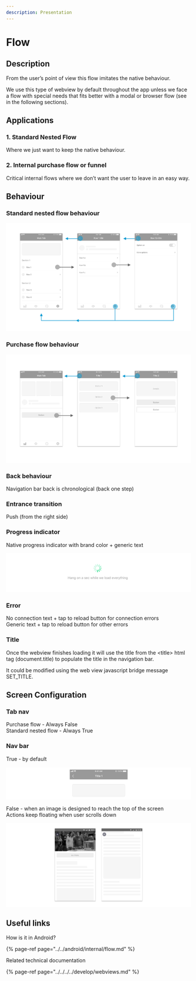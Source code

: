 ```yaml
---
description: Presentation
---
```


# Flow

## Description

From the user’s point of view this flow imitates the native behaviour.

We use this type of webview by default throughout the app unless we face a flow with special needs that fits better with a modal or browser flow \(see in the following sections\).

## **Applications**

### **1. Standard Nested Flow**

Where we just want to keep the native behaviour.

### **2. Internal purchase flow or funnel**

Critical internal flows where we don’t want the user to leave in an easy way.  


## **Behaviour**

### **Standard nested flow behaviour**

![iOS Internal Flow Standard behaviour](../../../../.gitbook/assets/ios_internal_flow_standard.png)

### **Purchase flow behaviour**

![iOS Internal Flow Purchase behaviour](../../../../.gitbook/assets/ios_internal_flow_purchase.png)

### **Back behaviour**

Navigation bar back is chronological \(back one step\)

### Entrance transition

Push \(from the right side\)

### **Progress indicator**

Native progress indicator with brand color + generic text

![](../../../../.gitbook/assets/ios_progress-indicator.png)

### Error

No connection text + tap to reload button for connection errors  
Generic text + tap to reload button for other errors

### Title

Once the webview finishes loading it will use the title from the &lt;title&gt; html tag \(document.title\) to populate the title in the navigation bar.

It could be modified using the web view javascript bridge message SET\_TITLE.

## Screen Configuration

### **Tab** nav

Purchase flow - Always False  
Standard nested flow - Always True

### Nav bar

True - by default

![](../../../../.gitbook/assets/ios_internal_flow_navbar_true.png)

False - when an image is designed to reach the top of the screen  
Actions keep floating when user scrolls down

![](../../../../.gitbook/assets/android_internal_flow_navbar_false.png)

## Useful links <a id="useful-links"></a>

How is it in Android?

{% page-ref page="../../android/internal/flow.md" %}

 Related technical documentation

{% page-ref page="../../../../develop/webviews.md" %}



